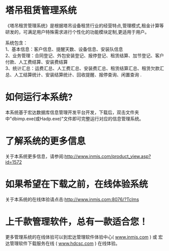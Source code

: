 # 塔吊租赁管理系统

《塔吊租赁管理系统》是根据塔吊设备租赁行业的经营特点,管理模式,租金计算等研发的，可满足用户特殊需求进行个性化的功能模块定制,更适用于用户。 

系统包含：   
1、基本信息：客户信息、提醒天数、设备信息、安装队信息   
2、业务管理：合同登记、外包安装登记、报停登记、租赁结算、加节登记、客户付款、人工费结算、安装费结算   
3、统计汇总：运费汇总、人工费汇总、安装费汇总、租赁结算汇总、租赁欠款汇总、人工结算统计、安装结算统计、回收提醒、报停查询、闲置查询 .

# 如何运行本系统?

本系统基于宏达数据库信息管理开发平台开发，下载后，双击文件夹中"dbimp.exe(或Hadp.exe)"文件即可完整运行对应的信息管理系统。

# 了解系统的更多信息

关于本系统更多信息，请参阅:http://www.inmis.com/product_view.asp?id=1572

# 如果希望在下载之前，在线体验系统

关于本系统的在线体验请点击:http://www.inmis.com:8076/?Tclms

# 上千款管理软件，总有一款适合您！

更多管理系统的在线体验可以到宏达管理软件体验中心( www.inmis.com ) 或 宏达管理软件下载服务在线 ( www.hdcsc.com ) 在线体验。

